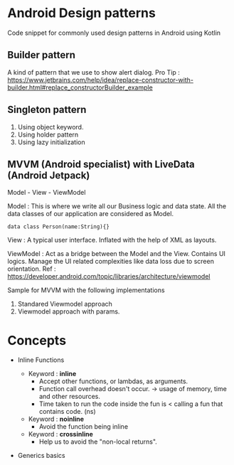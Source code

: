 # Android Design patterns
Code snippet for commonly used design patterns in Android using Kotlin

## Builder pattern
A kind of pattern that we use to show alert dialog.
Pro Tip : https://www.jetbrains.com/help/idea/replace-constructor-with-builder.html#replace_constructorBuilder_example

## Singleton pattern

1. Using object keyword.
2. Using holder pattern
3. Using lazy initialization


## MVVM (Android specialist) with LiveData (Android Jetpack)
Model - View - ViewModel

Model : This is where we write all our Business logic and data state. All the data classes of our application are considered as Model.
```
data class Person(name:String){}
```

View : A typical user interface. Inflated with the help of XML as layouts.

ViewModel : Act as a bridge between the Model and the View. Contains UI logics. Manage the UI related complexities like data loss due to screen orientation.
 Ref : https://developer.android.com/topic/libraries/architecture/viewmodel

 Sample for MVVM with the following implementations
 1. Standared Viewmodel approach
 2. Viewmodel approach with params.


# Concepts
* Inline Functions
    * Keyword : **inline**
        * Accept other functions, or lambdas, as arguments.
        * Function call overhead doesn't occur. -> usage of memory, time and other resources.
        * Time taken to run the code inside the fun is < calling a fun that contains code. (ns)
    * Keyword : **noinline**
        * Avoid the function being inline
    * Keyword : **crossinline**
        * Help us to avoid the "non-local returns".

* Generics basics
